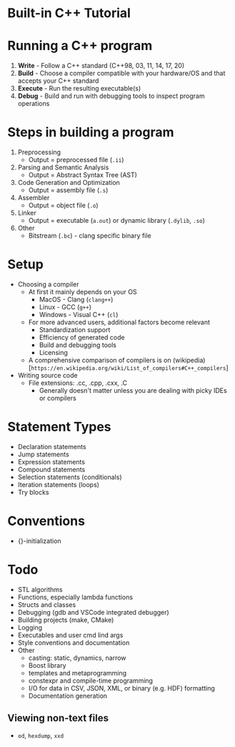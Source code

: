 Built-in C++ Tutorial
=======================

# Running a C++ program
1. **Write** - Follow a C++ standard (C++98, 03, 11, 14, 17, 20)
1. **Build** - Choose a compiler compatible with your hardware/OS and that accepts your C++ standard 
1. **Execute** - Run the resulting executable(s)
1. **Debug** - Build and run with debugging tools to inspect program operations

# Steps in building a program 
1. Preprocessing 
    * Output = preprocessed file (`.ii`)
1. Parsing and Semantic Analysis
    * Output = Abstract Syntax Tree (AST)
1. Code Generation and Optimization
    * Output = assembly file (`.s`)
1. Assembler
    * Output = object file (`.o`)
1. Linker
    * Output = executable (`a.out`) or dynamic library (`.dylib`, `.so`)
1. Other
    * Bitstream (`.bc`) - clang specific binary file

# Setup
* Choosing a compiler
    * At first it mainly depends on your OS
        * MacOS - Clang (`clang++`)
        * Linux - GCC (`g++`)
        * Windows - Visual C++ (`cl`)
    * For more advanced users, additional factors become relevant
        * Standardization support
        * Efficiency of generated code
        * Build and debugging tools
        * Licensing
    * A comprehensive comparison of compilers is on (wikipedia)[`https://en.wikipedia.org/wiki/List_of_compilers#C++_compilers`]
* Writing source code
    * File extensions: .cc, .cpp, .cxx, .C
        * Generally doesn't matter unless you are dealing with picky IDEs or compilers

# Statement Types
* Declaration statements
* Jump statements
* Expression statements
* Compound statements
* Selection statements (conditionals)
* Iteration statements (loops)
* Try blocks

# Conventions
* {}-initialization

# Todo
* STL algorithms
* Functions, especially lambda functions
* Structs and classes
* Debugging (gdb and VSCode integrated debugger)
* Building projects (make, CMake)
* Logging
* Executables and user cmd lind args
* Style conventions and documentation
* Other
    * casting: static, dynamics, narrow
    * Boost library
    * templates and metaprogramming
    * constexpr and compile-time programming
    * I/O for data in CSV, JSON, XML, or binary (e.g. HDF) formatting
    * Documentation generation


## Viewing non-text files
* `od`, `hexdump`, `xxd`
